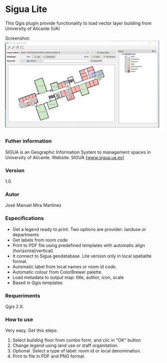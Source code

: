 # Sigua Lite
This Qgis plugin provide functionality to load vector layer building from University of Alicante (UA)

Screenshot:
![alt text](https://github.com/josemamira/PySigua/raw/master/VisorSigua/doc/captura_sigua.png "Captura")
### Futher information
SIGUA is an Geographic Information System to management spaces in University of Alicante. Website: SIGUA [www.sigua.ua.es]

### Version
1.0

### Autor
José Manuel Mira Martínez


### Especifications
  - Get a legend ready to print. Two options are provider: landuse or departments 
  - Get labels from room code 
  - Print to PDF file using predefined templates with automatic align (horizontal/vertical) 
  - It connect to Sigua geodatabase. Lite version only in local spatialite format.
  - Automatic label from local names or room id code.
  - Automatic colour from ColorBrewer palette.
  - Load metadata to output map: title, author, icon, scale
  - Based in Qgis templates
  



### Requeriments
Qgis 2.X.

### How to use
Very easy. Get this steps:
1. Select building floor from combo form, and clic in "OK" button
2. Change legend using land use or staff organitation.
3. Optional. Select a type of label: room id or local denomination. 
4. Print to file in PDF and PNG format.
